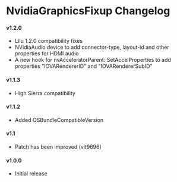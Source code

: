 NvidiaGraphicsFixup Changelog
=============================

#### v1.2.0
- Lilu 1.2.0 compatibility fixes
- NVidiaAudio device to add connector-type, layout-id and other properties for HDMI audio
- A new hook for nvAcceleratorParent::SetAccelProperties to add properties "IOVARendererID" and "IOVARendererSubID"

#### v1.1.3
- High Sierra compatibility

#### v1.1.2
- Added OSBundleCompatibleVersion

#### v1.1
- Patch has been improved (vit9696)

#### v1.0.0
- Initial release
